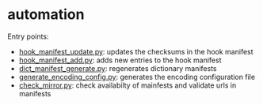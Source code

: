 # automation

Entry points:

- [hook_manifest_update.py](hook_manifest_update.py): updates the checksums in the hook manifest
- [hook_manifest_add.py](hook_manifest_add.py): adds new entries to the hook manifest
- [dict_manifest_generate.py](dict_manifest_update.py): regenerates dictionary manifests
- [generate_encoding_config.py](generate_encoding_config.py): generates the encoding configuration file
- [check_mirror.py](check_mirror.py): check availabilty of mainfests and validate urls in manifests
